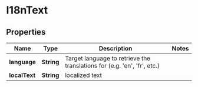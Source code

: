 
# I18nText

## Properties
Name | Type | Description | Notes
------------ | ------------- | ------------- | -------------
**language** | **String** | Target language to retrieve the translations for (e.g. &#39;en&#39;, &#39;fr&#39;, etc.) | 
**localText** | **String** | localized text | 